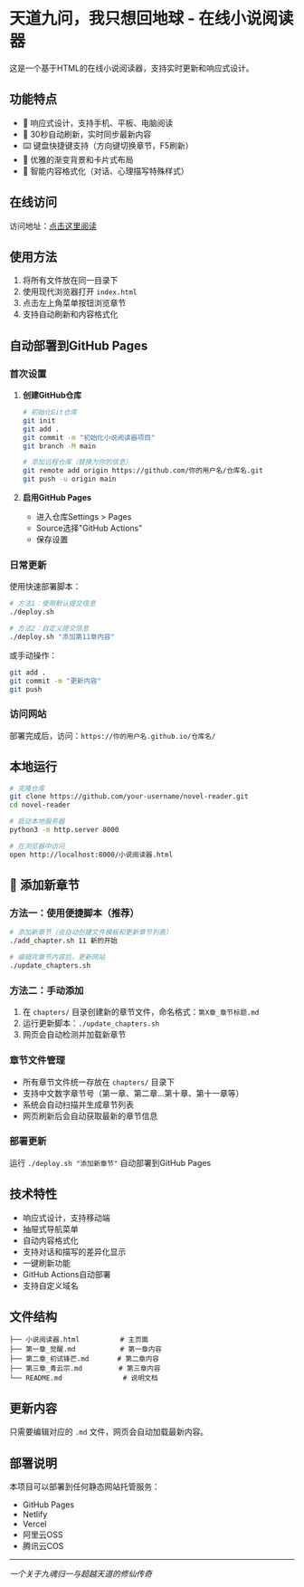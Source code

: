 # 天道九问，我只想回地球 - 在线小说阅读器

这是一个基于HTML的在线小说阅读器，支持实时更新和响应式设计。

## 功能特点

- 📱 响应式设计，支持手机、平板、电脑阅读
- 🔄 30秒自动刷新，实时同步最新内容
- ⌨️ 键盘快捷键支持（方向键切换章节，F5刷新）
- 🎨 优雅的渐变背景和卡片式布局
- 💬 智能内容格式化（对话、心理描写特殊样式）

## 在线访问

访问地址：[点击这里阅读](https://your-username.github.io/novel-reader/)

## 使用方法

1. 将所有文件放在同一目录下
2. 使用现代浏览器打开 `index.html`
3. 点击左上角菜单按钮浏览章节
4. 支持自动刷新和内容格式化

## 自动部署到GitHub Pages

### 首次设置

1. **创建GitHub仓库**
   ```bash
   # 初始化Git仓库
   git init
   git add .
   git commit -m "初始化小说阅读器项目"
   git branch -M main
   
   # 添加远程仓库（替换为你的信息）
   git remote add origin https://github.com/你的用户名/仓库名.git
   git push -u origin main
   ```

2. **启用GitHub Pages**
   - 进入仓库Settings > Pages
   - Source选择"GitHub Actions"
   - 保存设置

### 日常更新

使用快速部署脚本：
```bash
# 方法1：使用默认提交信息
./deploy.sh

# 方法2：自定义提交信息
./deploy.sh "添加第11章内容"
```

或手动操作：
```bash
git add .
git commit -m "更新内容"
git push
```

### 访问网站
部署完成后，访问：`https://你的用户名.github.io/仓库名/`

## 本地运行

```bash
# 克隆仓库
git clone https://github.com/your-username/novel-reader.git
cd novel-reader

# 启动本地服务器
python3 -m http.server 8000

# 在浏览器中访问
open http://localhost:8000/小说阅读器.html
```

## 📝 添加新章节

### 方法一：使用便捷脚本（推荐）
```bash
# 添加新章节（会自动创建文件模板和更新章节列表）
./add_chapter.sh 11 新的开始

# 编辑完章节内容后，更新网站
./update_chapters.sh
```

### 方法二：手动添加
1. 在 `chapters/` 目录创建新的章节文件，命名格式：`第X章_章节标题.md`
2. 运行更新脚本：`./update_chapters.sh`
3. 网页会自动检测并加载新章节

### 章节文件管理
- 所有章节文件统一存放在 `chapters/` 目录下
- 支持中文数字章节号（第一章、第二章...第十章、第十一章等）
- 系统会自动扫描并生成章节列表
- 网页刷新后会自动获取最新的章节信息

### 部署更新
运行 `./deploy.sh "添加新章节"` 自动部署到GitHub Pages

## 技术特性

- 响应式设计，支持移动端
- 抽屉式导航菜单
- 自动内容格式化
- 支持对话和描写的差异化显示
- 一键刷新功能
- GitHub Actions自动部署
- 支持自定义域名

## 文件结构

```
├── 小说阅读器.html          # 主页面
├── 第一章_觉醒.md           # 第一章内容
├── 第二章_初试锋芒.md       # 第二章内容
├── 第三章_青云宗.md         # 第三章内容
└── README.md               # 说明文档
```

## 更新内容

只需要编辑对应的 `.md` 文件，网页会自动加载最新内容。

## 部署说明

本项目可以部署到任何静态网站托管服务：
- GitHub Pages
- Netlify
- Vercel
- 阿里云OSS
- 腾讯云COS

---

*一个关于九魂归一与超越天道的修仙传奇*